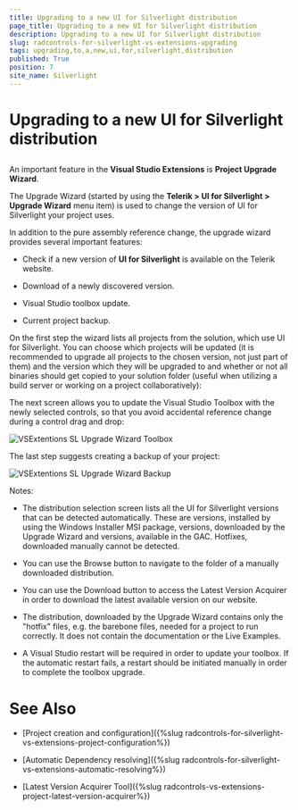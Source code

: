 ```yaml
---
title: Upgrading to a new UI for Silverlight distribution
page_title: Upgrading to a new UI for Silverlight distribution
description: Upgrading to a new UI for Silverlight distribution
slug: radcontrols-for-silverlight-vs-extensions-upgrading
tags: upgrading,to,a,new,ui,for,silverlight,distribution
published: True
position: 7
site_name: Silverlight
---
```


# Upgrading to a new UI for Silverlight distribution



## 

An important feature in the __Visual Studio Extensions__ is __Project Upgrade Wizard__. 

The Upgrade Wizard (started by using the __Telerik > UI for Silverlight > Upgrade Wizard__ menu item) is used to change the version of UI for Silverlight your project uses. 

In addition to the pure assembly reference change, the upgrade wizard provides several important features: 

* Check if a new version of __UI for Silverlight__ is available on the Telerik website. 

* Download of a newly discovered version. 

* Visual Studio toolbox update. 

* Current project backup. 

On the first step the wizard lists all projects from the solution, which use UI for Silverlight. You can choose which projects will be updated (it is recommended to upgrade all projects to the chosen version, not just part of them) and the version which they will be upgraded to and whether or not all binaries should get copied to your solution folder (useful when utilizing a build server or working on a project collaboratively):



The next screen allows you to update the Visual Studio Toolbox with the newly selected controls, so that you avoid accidental reference change during a control drag and drop:

![VSExtentions SL Upgrade Wizard Toolbox](images/VSExtentions_SL_UpgradeWizardToolbox.png)

The last step suggests creating a backup of your project: 

![VSExtentions SL Upgrade Wizard Backup](images/VSExtentions_SL_UpgradeWizardBackup.png)

Notes: 

* The distribution selection screen lists all the UI for Silverlight versions that can be detected automatically. These are versions, installed by using the Windows Installer MSI package, versions, downloaded by the Upgrade Wizard and versions, available in the GAC. Hotfixes, downloaded manually cannot be detected.

* You can use the Browse button to navigate to the folder of a manually downloaded distribution.  

* You can use the Download button to access the Latest Version Acquirer in order to download the latest available version on our website. 

* The distribution, downloaded by the Upgrade Wizard contains only the "hotfix" files, e.g. the barebone files, needed for a project to run correctly. It does not contain the documentation or the Live Examples.

* A Visual Studio restart will be required in order to update your toolbox. If the automatic restart fails, a restart should be initiated manually in order to complete the toolbox upgrade.


# See Also

 * [Project creation and configuration]({%slug radcontrols-for-silverlight-vs-extensions-project-configuration%})

 * [Automatic Dependency resolving]({%slug radcontrols-for-silverlight-vs-extensions-automatic-resolving%})

 * [Latest Version Acquirer Tool]({%slug radcontrols-vs-extensions-project-latest-version-acquirer%})
